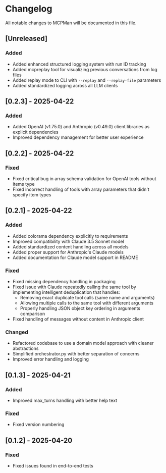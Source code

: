 # Changelog

All notable changes to MCPMan will be documented in this file.

## [Unreleased]

### Added
- Added enhanced structured logging system with run ID tracking
- Added mcpreplay tool for visualizing previous conversations from log files
- Added replay mode to CLI with `--replay` and `--replay-file` parameters
- Added standardized logging across all LLM clients

## [0.2.3] - 2025-04-22

### Added
- Added OpenAI (v1.75.0) and Anthropic (v0.49.0) client libraries as explicit dependencies
- Improved dependency management for better user experience

## [0.2.2] - 2025-04-22

### Fixed
- Fixed critical bug in array schema validation for OpenAI tools without items type
- Fixed incorrect handling of tools with array parameters that didn't specify item types

## [0.2.1] - 2025-04-22

### Added
- Added colorama dependency explicitly to requirements
- Improved compatibility with Claude 3.5 Sonnet model
- Added standardized content handling across all models
- Added proper support for Anthropic's Claude models
- Added documentation for Claude model support in README

### Fixed
- Fixed missing dependency handling in packaging
- Fixed issue with Claude repeatedly calling the same tool by implementing intelligent deduplication that handles:
  - Removing exact duplicate tool calls (same name and arguments)
  - Allowing multiple calls to the same tool with different arguments
  - Properly handling JSON object key ordering in arguments comparison
- Fixed handling of messages without content in Anthropic client

### Changed
- Refactored codebase to use a domain model approach with cleaner abstractions
- Simplified orchestrator.py with better separation of concerns
- Improved error handling and logging

## [0.1.3] - 2025-04-21

### Added
- Improved max_turns handling with better help text

### Fixed
- Fixed version numbering

## [0.1.2] - 2025-04-20

### Fixed
- Fixed issues found in end-to-end tests